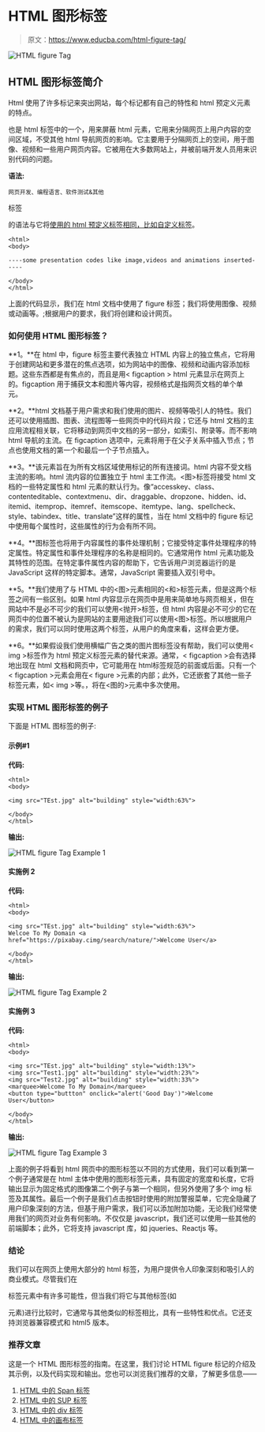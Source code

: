 # HTML 图形标签

> 原文：<https://www.educba.com/html-figure-tag/>

![HTML figure Tag](img/56fae4d9c95970fe2e7b2e51019a7bfe.png "HTML figure Tag")



## HTML 图形标签简介

Html 使用了许多标记来突出网站，每个标记都有自己的特性和 html 预定义元素的特点。

也是 html 标签中的一个，用来屏蔽 html 元素，它用来分隔网页上用户内容的空间区域，不受其他 html 导航网页的影响。它主要用于分隔网页上的空间，用于图像、视频和一些用户网页内容。它被用在大多数网站上，并被前端开发人员用来识别代码的问题。

**语法:**

<small>网页开发、编程语言、软件测试&其他</small>

标签

的语法与它将[使用的 html 预定义标签相同，比如自定义标签](https://www.educba.com/custom-tags-in-jsp/)。

```
<html>
<body>

----some presentation codes like image,videos and animations inserted-----

</body>
</html>
```

上面的代码显示，我们在 html 文档中使用了 figure 标签；我们将使用图像、视频或动画等。;根据用户的要求，我们将创建和设计网页。

### 如何使用 HTML 图形标签？

**1。**在 html 中，figure 标签主要代表独立 HTML 内容上的独立焦点，它将用于创建网站和更多潜在的焦点选项，如为网站中的图像、视频和动画内容添加标题。这些东西都是有焦点的，而且是用< figcaption > html 元素显示在网页上的。figcaption 用于捕获文本和图片等内容，视频格式是指网页文档的单个单元。

**2。**html 文档基于用户需求和我们使用的图片、视频等吸引人的特性。我们还可以使用插图、图表、流程图等一些网页中的代码片段；它还与 html 文档的主应用流程相关联，它将移动到网页中文档的另一部分，如索引、附录等。而不影响 html 导航的主流。在 figcaption 选项中，元素将用于在父子关系中插入节点；节点也使用文档的第一个和最后一个子节点插入。

**3。**该元素旨在为所有文档区域使用标记的所有连接词。html 内容不受文档主流的影响。html 流内容的位置独立于 html 主工作流。<图>标签将接受 html 文档的一些特定属性和 html 元素的默认行为。像“accesskey、class、contenteditable、contextmenu、dir、draggable、dropzone、hidden、id、itemid、itemprop、itemref、itemscope、itemtype、lang、spellcheck、style、tabindex、title、translate”这样的属性，当在 html 文档中的 figure 标记中使用每个属性时，这些属性的行为会有所不同。

**4。**图标签也将用于内容属性的事件处理机制；它接受特定事件处理程序的特定属性。特定属性和事件处理程序的名称是相同的。它通常用作 html 元素功能及其特性的范围。在特定事件属性内容的帮助下，它告诉用户浏览器运行的是 JavaScript 这样的特定脚本。通常，JavaScript 需要插入双引号中。

**5。**我们使用了与 HTML 中的<图>元素相同的<和>标签元素，但是这两个标签之间有一些区别。如果 html 内容显示在网页中是用来简单地与网页相关，但在网站中不是必不可少的我们可以使用<抛开>标签，但 html 内容是必不可少的它在网页中的位置不被认为是网站的主要用途我们可以使用<图>标签。所以根据用户的需求，我们可以同时使用这两个标签，从用户的角度来看，这样会更方便。

**6。**如果假设我们使用横幅广告之类的图片图标签没有帮助，我们可以使用< img >标签作为 html 预定义标签元素的替代来源。通常，< figcaption >会有选择地出现在 html 文档和网页中，它可能用在 html<fig>标签规范的前面或后面。只有一个< figcaption >元素会用在< figure >元素的内部；此外，它还嵌套了其他一些子标签元素，如< img >等。，将在<图的>元素中多次使用。

### 实现 HTML 图形标签的例子

下面是 HTML 图标签的例子:

#### 示例#1

**代码:**

```
<html>
<body>

<img src="TEst.jpg" alt="building" style="width:63%">

</body>
</html>
```

**输出:**

![HTML figure Tag Example 1](img/80b22855b8dc627a5651c5a5929771e0.png "HTML figure Tag Example 1")



#### 实施例 2

**代码:**

```
<html>
<body>

<img src="TEst.jpg" alt="building" style="width:63%">
Welcoe To My Domain <a href="https://pixabay.cimg/search/nature/">Welcome User</a>

</body>
</html>
```

**输出:**

![HTML figure Tag Example 2](img/9a9a6f1089f6b79f27da7c99c80a53c6.png "HTML figure Tag Example 2")



#### 实施例 3

**代码:**

```
<html>
<body>

<img src="TEst.jpg" alt="building" style="width:13%">
<img src="Test1.jpg" alt="building" style="width:23%">
<img src="Test2.jpg" alt="building" style="width:33%">
<marquee>Welcome To My Domain</marquee>
<button type="buttton" onclick="alert('Good Day')">Welcome User</button>

</body>
</html>
```

**输出:**

![HTML figure Tag Example 3](img/1ce9f6ed4cd9f9657e277a0baab4ca82.png "HTML figure Tag Example 3")



上面的例子将看到 html 网页中的图形标签以不同的方式使用，我们可以看到第一个例子通常是在 html 主体中使用的图形标签元素，具有固定的宽度和长度，它将输出显示为固定格式的图像第二个例子与第一个相同，但另外使用了多个 img 标签及其属性。最后一个例子是我们点击按钮时使用的附加警报菜单，它完全隐藏了用户印象深刻的方法，但基于用户需求，我们可以添加附加功能，无论我们经常使用我们的网页对业务有何影响。不仅仅是 javascript，我们还可以使用一些其他的前端脚本；此外，它将支持 javascript 库，如 jqueries、Reactjs 等。

### 结论

我们可以在网页上使用大部分的 html 标签，为用户提供令人印象深刻和吸引人的商业模式。尽管我们在

标签元素中有许多可能性，但当我们将它与其他标签(如

元素)进行比较时，它通常与其他类似的标签相比，具有一些特性和优点。它还支持浏览器兼容模式和 html5 版本。



### 推荐文章

这是一个 HTML 图形标签的指南。在这里，我们讨论 HTML figure 标记的介绍及其示例，以及代码实现和输出。您也可以浏览我们推荐的文章，了解更多信息——

1.  [HTML 中的 Span 标签](https://www.educba.com/span-tag-in-html/)
2.  [HTML 中的 SUP 标签](https://www.educba.com/sup-tag-in-html/)
3.  [HTML 中的 div 标签](https://www.educba.com/div-tag-in-html/)
4.  [HTML 中的画布标签](https://www.educba.com/canvas-tag-in-html/)





